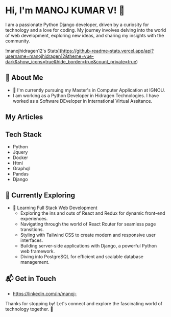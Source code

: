 # Hi, I'm MANOJ KUMAR V! 👋

I am a passionate Python Django developer, driven by a curiosity for technology and a love for coding. My journey involves delving into the world of web development, exploring new ideas, and sharing my insights with the community.

!manojhidragen12's Stats](https://github-readme-stats.vercel.app/api?username=manojhidragen12&theme=vue-dark&show_icons=true&hide_border=true&count_private=true)

## 🚀 About Me

- 🔭 I'm currently pursuing my Master's in Computer Application at IGNOU.
- I am working as a Python Developer in Hidragen Technologies.
  I have worked as a Software DEveloper in International Virtual Assitance. 

## My Articles



## Tech Stack
- Python
- Jquery
- Docker
- Html
- Graphql
- Pandas
- Django

## 🌱 Currently Exploring

- 🚀 Learning Full Stack Web Development
  - Exploring the ins and outs of React and Redux for dynamic front-end experiences.
  - Navigating through the world of React Router for seamless page transitions.
  - Styling with Tailwind CSS to create modern and responsive user interfaces.
  - Building server-side applications with Django, a powerful Python web framework.
  - Diving into PostgreSQL for efficient and scalable database management.



## 📬 Get in Touch

- https://linkedin.com/in/manoj-

Thanks for stopping by! Let's connect and explore the fascinating world of technology together. 🚀



<!--

Here are some ideas to get you started:

- 🔭 I’m currently working on ...
- 🌱 I’m currently learning ...
- 👯 I’m looking to collaborate on ...
- 🤔 I’m looking for help with ...
- 💬 Ask me about ...
- 📫 How to reach me: ...
- 😄 Pronouns: ...
- ⚡ Fun fact: ...
-->
